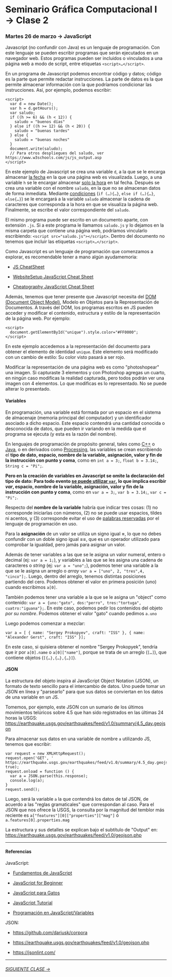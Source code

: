 # Seminario Gráfica Computacional I → Clase 2

### Martes 26 de marzo → JavaScript

Javascript (no confundir con Java) es un lenguaje de programación. Con este lenguaje se pueden escribir programas que serán ejecutados en un navegador web. Estos programas pueden ser incluidos o vinculados a una página web a modo de script, entre etiquetas `<script>…</script>`. 

En un programa de Javascript podemos encontrar código y datos; código es la parte que permite redactar instrucciones. La parte de datos es la que permite almacenar información con la que podríamos condicionar las instrucciones. Así, por ejemplo, podemos escribir: 

```
<script>
  var d = new Date();
  var h = d.getHours();
  var saludo;
  if ((h >= 6) && (h < 12)) { 
    saludo = "buenos días"
  } else if ((h >= 12) && (h < 20)) {
    saludo = "buenas tardes"
  } else { 
    saludo = "buenas noches"
  }
  document.write(saludo);
  // Para otros despliegues del saludo, ver https://www.w3schools.com/js/js_output.asp  
</script>
```

En este ejemplo de Javascript se crea una variable `d`, a la que se le encarga almacenar [la fecha](https://developer.mozilla.org/es/docs/Web/JavaScript/Referencia/Objetos_globales/Date) en la que una página web es visualizada. Luego, a una variable `h` se le encargar almacenar [solo la hora](https://developer.mozilla.org/es/docs/Web/JavaScript/Referencia/Objetos_globales/Date/getHours) en tal fecha. Después se crea una variable con el nombre `saludo`, en la que no se almacenan datos de forma inmediata. Mediante [condiciones](https://developer.mozilla.org/en-US/docs/Web/JavaScript/Reference/Statements/if...else) (`if (…){…}`, `else if (…){…}`, `else{…}`) se le encargará a la variable `saludo` almacenar la cadena de caracteres que corresponda a la hora en que se visualiza la página web. Finalmente, se escribe el valor correspondiente del `saludo`.

El mismo programa puede ser escrito en un documento aparte, con extensión `.js`. Si a este programa le llamamos `saludo.js` y lo dejamos en la misma carpeta que contiene una página web, podríamos vincularlo escribiendo: `<script src="saludo.js"></script>`. Dentro del documento no tenemos que incluir las etiquetas `<script>…</script>`. 

Como Javascript es un lenguaje de programación que comenzamos a explorar, es recomendable tener a mano algún ayudamemoria: 

- [JS CheatSheet](https://htmlcheatsheet.com/js/)

- [WebsiteSetup JavaScript Cheat Sheet](https://websitesetup.org/javascript-cheat-sheet/)

- [Cheatography JavaScript Cheat Sheet](https://www.cheatography.com/davechild/cheat-sheets/javascript/pdf_bw/)

Además, tenemos que tener presente que Javascript necesita del [DOM (Document Object Model)](https://www.w3schools.com/js/js_htmldom.asp), Modelo en Objetos para la Representación de Documentos. A través del DOM, los programas escritos en JS pueden acceder y modificar el contenido, estructura y estilo de la representación de la página web. Por ejemplo:

```
<script>
  document.getElementById("unique").style.color="#FF0000";
</script>
```
En este ejemplo accedemos a la representación del documento para obtener el elemento de identidad `unique`. Este elemento será modificado con un cambio de estilo: Su color visto pasará a ser rojo. 

Modificar la representación de una página web es como "photoshopear" una imagen. Si capturaste 3 elementos y con Photoshop agregas un cuarto, en ningún caso modificas la realidad capturada, pero todos podrán ver una imagen con 4 elementos. Lo que modificas es lo representado. No se puede alterar lo presentado.

#### Variables

En programación, una variable está formada por un espacio en el sistema de almacenaje (memoria principal del computador) y un identificador asociado a dicho espacio. Este espacio contendrá una cantidad conocida o desconocida de datos, que pueden ir variando en la medida que el programa se ejecuta (y esta es la razón del nombre). 

En lenguajes de programación de propósito general, tales como [C++](https://es.wikipedia.org/wiki/C%2B%2B) o [Java](https://es.wikipedia.org/wiki/Java_(lenguaje_de_programaci%C3%B3n)), o en derivados como [Processing](https://processing.org/), las variables se crean escribiendo el **tipo de dato, espacio, nombre de la variable, asignación, valor y fin de la instrucción con punto y coma**, como en `int a = 3;`, `float b = 3.14;`, `String c = "Pi";`.

**Pero en la creación de variables en Javascript se omite la declaración del tipo de dato: Para todo evento [se puede utilizar `var`](https://developer.mozilla.org/en-US/docs/Web/JavaScript/Reference/Statements#Declarations), lo que implica escribir *var*, espacio, nombre de la variable, asignación, valor y fin de la instrucción con punto y coma**, como en `var a = 3;`, `var b = 3.14;`, `var c = "Pi";`.

Respecto del **nombre de la variable** habría que indicar tres cosas: (1) no corresponde iniciarlas con números, (2) no se puede usar espacios, tildes ni acentos, y (3) corresponde evitar el uso de [palabras reservadas](https://developer.mozilla.org/es/docs/Web/JavaScript/Referencia/Palabras_Reservadas) por el lenguaje de programación en uso.

Para la **asignación** de un valor se utiliza un signo igual **=**, lo que no debes confundir con un doble signo igual **==**, que es un operador utilizado para comprobar la igualdad, pero jamás para asignar un valor.

Además de tener variables a las que se le asigna un valor numeral, entero o decimal (ej: `var a = 1;`), y variables a las que se les asigna una cadena de caracteres o *string* (ej: `var a = "uno";`), podemos tener una variable a la que se le asigna un arreglo o *array* `var a = ["uno", 2, "tres",4, "cinco"];`. Luego, dentro del arreglo, tenemos distintas posiciones partiendo del cero. Podemos obtener el valor en primera posición (uno) cuando escribimos `a[0]`.

También podemos tener una variable a la que se le asigna un "object" como contenido: `var a = {uno:"gato", dos:"perro", tres:"tortuga", cuatro:"iguana"};`. En este caso, podemos pedir los contenidos del objeto *por su nombre*. Podemos obtener el valor "gato" cuando pedimos `a.uno`

Luego podemos comenzar a mezclar:

```
var a = [ { name: "Sergey Prokopyev", craft: "ISS" }, { name: "Alexander Gerst", craft: "ISS" }];
```

En este caso, si quisiera obtener el nombre "Sergey Prokopyek", tendría que ir por `a[0].name` o `a[0]["name"]`, porque se trata de un arreglo (`[…]`), que contiene objetos (`[{…},{…},{…}]`).

#### JSON

La estructura del objeto inspira al JavaScript Object Notation (JSON), un formato de texto sencillo para el intercambio de datos. Uno puede tomar un JSON en línea y "parsearlo" para que sus datos se conviertan en los datos de una variable en un JS. 

Tomemos, por ejemplo, este JSON con un sumario de los últimos movimientos telúricos sobre 4.5 que han sido registrados en las últimas 24 horas la USGS: https://earthquake.usgs.gov/earthquakes/feed/v1.0/summary/4.5_day.geojson

Para almacenar sus datos en una variable de nombre `a` utilizando JS, tenemos que escribir:

```
var request = new XMLHttpRequest();
request.open('GET', ' https://earthquake.usgs.gov/earthquakes/feed/v1.0/summary/4.5_day.geojson', true);
request.onload = function () {
  var a = JSON.parse(this.response);
  console.log(a);
}
request.send();	
```

Luego, será la variable `a` la que contendrá los datos de tal JSON, de acuerdo a las "reglas gramaticales" que correspondan al caso. Para el JSON que nos ofrece la USGS, la consulta por la magnitud del temblor más reciente es `a["features"][0]["properties"]["mag"]` ó `a.features[0].properties.mag`

La estructura y sus detalles se explican bajo el subtítulo de "Output" en: https://earthquake.usgs.gov/earthquakes/feed/v1.0/geojson.php

- - - - - - -

#### Referencias

JavaScript:

- [Fundamentos de JavaScript](https://developer.mozilla.org/es/docs/Learn/Getting_started_with_the_web/JavaScript_basics)

- [JavaScript for Beginner](http://xahlee.info/js/js_basics_index.html)

- [JavaScript para Gatos](https://jsparagatos.com/)

- [JavaScript Tutorial](https://www.w3schools.com/js/)

- [Programación en JavaScript/Variables](https://es.wikibooks.org/wiki/Programaci%C3%B3n_en_JavaScript/Variables)

JSON:

- https://github.com/dariusk/corpora

- https://earthquake.usgs.gov/earthquakes/feed/v1.0/geojson.php

- https://jsonlint.com/

- - - - - - - 

###### [SIGUIENTE CLASE →](https://github.com/profesorfaco/DGP502-2019/tree/gh-pages/clase-03)

